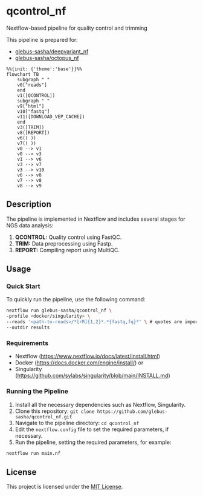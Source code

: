 # qcontrol_nf
Nextflow-based pipeline for quality control and trimming

This pipeline is prepared for:
- [glebus-sasha/deepvariant_nf](https://github.com/glebus-sasha/deepvariant_nf)
- [glebus-sasha/octopus_nf](https://github.com/glebus-sasha/octopus_nf)

```mermaid
%%{init: {'theme':'base'}}%%
flowchart TB
    subgraph " "
    v0["reads"]
    end
    v1([QCONTROL])
    subgraph " "
    v9["html"]
    v10["fastq"]
    v11([DOWNLOAD_VEP_CACHE])
    end
    v3([TRIM])
    v8([REPORT])
    v6(( ))
    v7(( ))
    v0 --> v1
    v0 --> v3
    v1 --> v6
    v3 --> v7
    v3 --> v10
    v6 --> v8
    v7 --> v8
    v8 --> v9
```

## Description

The pipeline is implemented in Nextflow and includes several stages for NGS data analysis:

1. **QCONTROL:** Quality control using FastQC.
2. **TRIM:** Data preprocessing using Fastp.
3. **REPORT:** Compiling report using MultiQC.

## Usage

### Quick Start

To quickly run the pipeline, use the following command:

```bash
nextflow run glebus-sasha/qcontrol_nf \
-profile <docker/singularity> \
--reads '<path-to-reads>/*[rR]{1,2}*.*{fastq,fq}*' \ # quotes are important
--outdir results
```

### Requirements

- Nextflow (https://www.nextflow.io/docs/latest/install.html)
- Docker (https://docs.docker.com/engine/install/) or
- Singularity (https://github.com/sylabs/singularity/blob/main/INSTALL.md)

### Running the Pipeline

1. Install all the necessary dependencies such as Nextflow, Singularity.
3. Clone this repository: `git clone https://github.com/glebus-sasha/qcontrol_nf.git`
4. Navigate to the pipeline directory: `cd qcontrol_nf`
5. Edit the `nextflow.config` file to set the required parameters, if necessary.
6. Run the pipeline, setting the required parameters, for example:

```bash
nextflow run main.nf
```

## License

This project is licensed under the [MIT License](LICENSE).
